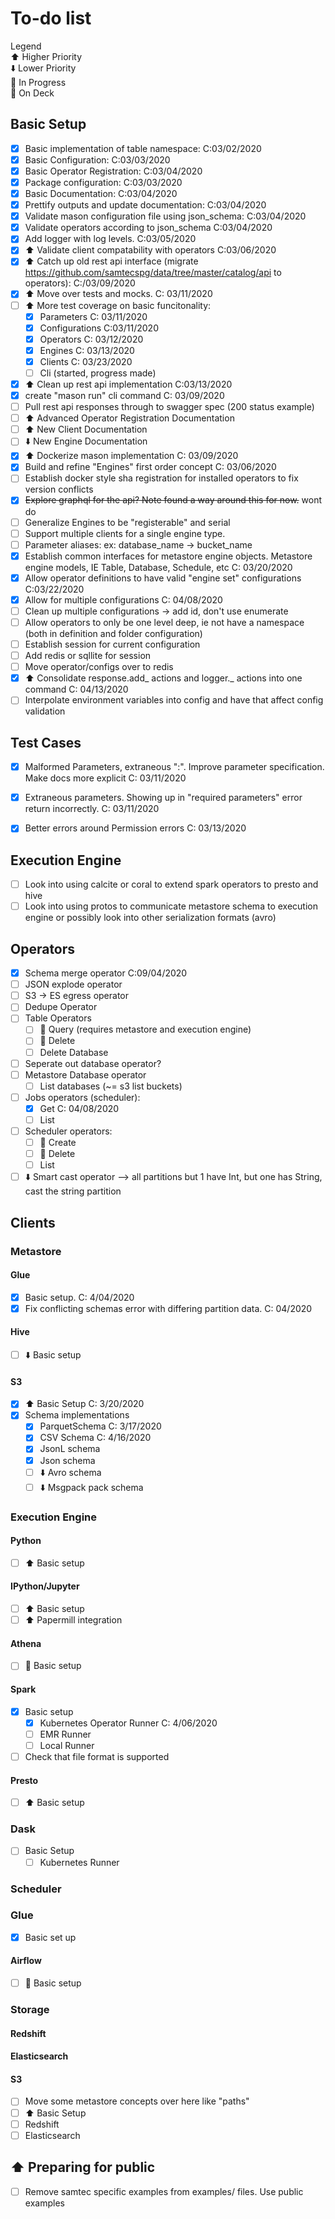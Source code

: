 # To-do list

Legend  
:arrow_up:  Higher Priority  
:arrow_down: Lower Priority  
:large_blue_circle:  In Progress  
:large_blue_diamond: On Deck  

## Basic Setup
- [x] Basic implementation of table namespace: C:03/02/2020
- [x] Basic Configuration: C:03/03/2020
- [x] Basic Operator Registration: C:03/04/2020
- [x] Package configuration: C:03/03/2020
- [x] Basic Documentation: C:03/04/2020
- [x] Prettify outputs and update documentation: C:03/04/2020
- [x] Validate mason configuration file using json_schema: C:03/04/2020
- [x] Validate operators according to json_schema C:03/04/2020
- [x] Add logger with log levels. C:03/05/2020
- [x] :arrow_up: Validate client compatability with operators C:03/06/2020
- [x] :arrow_up: Catch up old rest api interface (migrate https://github.com/samtecspg/data/tree/master/catalog/api to operators): C:/03/09/2020
- [x] :arrow_up: Move over tests and mocks.  C: 03/11/2020
- [ ] :arrow_up: More test coverage on basic funcitonality:
    - [x] Parameters C: 03/11/2020
    - [x] Configurations C:03/11/2020 
    - [x] Operators C: 03/12/2020
    - [x] Engines C: 03/13/2020
    - [x] Clients C: 03/23/2020
    - [ ] Cli (started, progress made)
- [x] :arrow_up: Clean up rest api implementation C:03/13/2020
- [x] create "mason run" cli command C: 03/09/2020
- [ ] Pull rest api responses through to swagger spec (200 status example)
- [ ] :arrow_up: Advanced Operator Registration Documentation 
- [ ] :arrow_up: New Client Documentation 
- [ ] :arrow_down: New Engine Documentation 
- [x] :arrow_up: Dockerize mason implementation C: 03/09/2020
- [x] Build and refine "Engines" first order concept C: 03/06/2020
- [ ] Establish docker style sha registration for installed operators to fix version conflicts  
- [x] ~~Explore graphql for the api? Note found a way around this for now.~~ wont do
- [ ] Generalize Engines to be "registerable" and serial
- [ ] Support multiple clients for a single engine type.
- [ ] Parameter aliases:   ex: database_name -> bucket_name
- [x] Establish common interfaces for metastore engine objects.   Metastore engine models, IE Table, Database, Schedule, etc C: 03/20/2020
- [x] Allow operator definitions to have valid "engine set" configurations C:03/22/2020
- [x] Allow for multiple configurations C: 04/08/2020
- [ ] Clean up multiple configurations -> add id, don't use enumerate
- [ ] Allow operators to only be one level deep, ie not have a namespace (both in definition and folder configuration)
- [ ] Establish session for current configuration
- [ ] Add redis or sqllite for session 
- [ ] Move operator/configs over to redis
- [X] :arrow_up: Consolidate response.add_  actions and logger._ actions into one command C: 04/13/2020
- [ ] Interpolate environment variables into config and have that affect config validation

## Test Cases

- [x] Malformed Parameters, extraneous ":".   Improve parameter specification.  Make docs more explicit C: 03/11/2020
- [x] Extraneous parameters.  Showing up in "required parameters" error return incorrectly. C: 03/11/2020
- [x] Better errors around Permission errors C: 03/13/2020


## Execution Engine
- [ ]  Look into using calcite or coral to extend spark operators to presto and hive
- [ ]  Look into using protos to communicate metastore schema to execution engine or possibly look into other serialization formats (avro)

## Operators
- [x] Schema merge operator C:09/04/2020
- [ ] JSON explode operator
- [ ] S3 -> ES egress operator 
- [ ] Dedupe Operator
- [ ] Table Operators
    - [ ] :large_blue_circle: Query (requires metastore and execution engine)
    - [ ] :large_blue_diamond: Delete
    - [ ] Delete Database
- [ ] Seperate out database operator?
- [ ] Metastore Database operator
    - [ ] List databases (~= s3 list buckets)
- [ ] Jobs operators (scheduler):
    - [x] Get C: 04/08/2020
    - [ ] List
- [ ] Scheduler operators:
    - [ ] :large_blue_diamond: Create
    - [ ] :large_blue_diamond: Delete
    - [ ] List
- [ ] :arrow_down: Smart cast operator -->  all partitions but 1 have Int, but one has String, cast the string partition

## Clients

### Metastore
#### Glue
- [x] Basic setup. C: 4/04/2020
- [x] Fix conflicting schemas error with differing partition data. C: 04/2020
#### Hive
- [ ] :arrow_down: Basic setup
#### S3
- [x] :arrow_up: Basic Setup C: 3/20/2020
- [x] Schema implementations
   - [x] ParquetSchema C: 3/17/2020
   - [x] CSV Schema C: 4/16/2020
   - [x] JsonL schema
   - [x] Json schema
   - [ ] :arrow_down: Avro schema
   - [ ] :arrow_down: Msgpack pack schema

### Execution Engine
#### Python
- [ ] :arrow_up: Basic setup
#### IPython/Jupyter
- [ ] :arrow_up: Basic setup
- [ ] :arrow_up: Papermill integration 
#### Athena
- [ ] :large_blue_diamond: Basic setup 
#### Spark
- [x] Basic setup 
    - [x] Kubernetes Operator Runner C: 4/06/2020
    - [ ] EMR Runner 
    - [ ] Local Runner
- [ ] Check that file format is supported
#### Presto
- [ ] :arrow_up: Basic setup 

### Dask
- [ ] Basic Setup
    - [ ] Kubernetes Runner

### Scheduler
### Glue
- [x] Basic set up
#### Airflow
- [ ] :large_blue_diamond: Basic setup 

### Storage
#### Redshift
#### Elasticsearch
#### S3
- [ ] Move some metastore concepts over here like "paths"
- [ ] :arrow_up: Basic Setup 
- [ ] Redshift
- [ ] Elasticsearch

## :arrow_up: Preparing for public
- [ ] Remove samtec specific examples from examples/ files.  Use public examples


